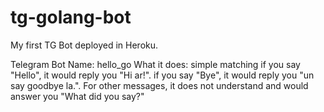 # tg-golang-bot

My first TG Bot deployed in Heroku.

Telegram Bot Name: hello_go
What it does: simple matching 
if you say "Hello", it would reply you "Hi ar!".
if you say "Bye", it would reply you "un say goodbye la.".
For other messages, it does not understand and would answer you "What did you say?"
